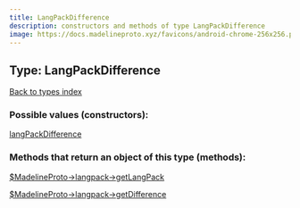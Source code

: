 ```yaml
---
title: LangPackDifference
description: constructors and methods of type LangPackDifference
image: https://docs.madelineproto.xyz/favicons/android-chrome-256x256.png
---
```

## Type: LangPackDifference  
[Back to types index](index.md)



### Possible values (constructors):

[langPackDifference](../constructors/langPackDifference.md)  



### Methods that return an object of this type (methods):

[$MadelineProto->langpack->getLangPack](../methods/langpack_getLangPack.md)  

[$MadelineProto->langpack->getDifference](../methods/langpack_getDifference.md)  



